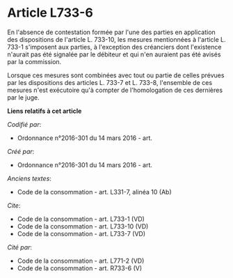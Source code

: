 # Article L733-6

En l'absence de contestation formée par l'une des parties en application des dispositions de l'article L. 733-10, les mesures
mentionnées à l'article L. 733-1 s'imposent aux parties, à l'exception des créanciers dont l'existence n'aurait pas été
signalée par le débiteur et qui n'en auraient pas été avisés par la commission. 

Lorsque ces mesures sont combinées avec tout ou partie de celles prévues par les dispositions des articles L. 733-7 et L.
733-8, l'ensemble de ces mesures n'est exécutoire qu'à compter de l'homologation de ces dernières par le juge.

**Liens relatifs à cet article**

_Codifié par_:

  - Ordonnance n°2016-301 du 14 mars 2016 - art.

_Créé par_:

  - Ordonnance n°2016-301 du 14 mars 2016 - art.

_Anciens textes_:

  - Code de la consommation - art. L331-7, alinéa 10 (Ab)

_Cite_:

  - Code de la consommation - art. L733-1 (VD)
  - Code de la consommation - art. L733-10 (VD)
  - Code de la consommation - art. L733-7 (VD)

_Cité par_:

  - Code de la consommation - art. L771-2 (VD)
  - Code de la consommation - art. R733-6 (V)
